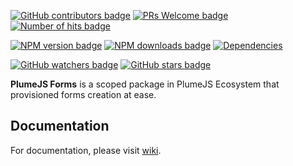 [![GitHub contributors badge](https://img.shields.io/github/contributors/kiranmantha/plumejs-forms?color=blue)](https://GitHub.com/KiranMantha/plumejs-forms/graphs/contributors/)
[![PRs Welcome badge](https://img.shields.io/badge/PRs-welcome-blue.svg)](https://GitHub.com/KiranMantha/plumejs-forms/pulls)
[![Number of hits badge](https://img.shields.io/endpoint?url=https%3A%2F%2Fhits.dwyl.com%2Fkiranmantha%2Fplumejs-forms.json&label=hits&color=blue)](https://hits.dwyl.com/KiranMantha/plumejs-forms)

[![NPM version badge](https://img.shields.io/npm/v/@plumejs/forms)](https://www.npmjs.com/package/@plumejs/forms)
[![NPM downloads badge](https://img.shields.io/npm/dw/%40plumejs/forms?color=blue)](https://www.npmjs.com/package/@plumejs/forms)
[![Dependencies](https://img.shields.io/badge/Dependencies-%40plumejs%2Fcore-blue)](https://GitHub.com/KiranMantha/plumejs)

[![GitHub watchers badge](https://img.shields.io/github/watchers/kiranmantha/plumejs-forms?style=social)](https://github.com/kiranmantha/plumejs-forms/watchers)
[![GitHub stars badge](https://img.shields.io/github/stars/kiranmantha/plumejs-forms.svg?style=social&label=Star&maxAge=2592000)](https://GitHub.com/kiranmantha/plumejs-forms/stargazers/)

**PlumeJS Forms** is a scoped package in PlumeJS Ecosystem that provisioned forms creation at ease.

## Documentation

For documentation, please visit [wiki](https://github.com/KiranMantha/plumejs-forms/wiki).

